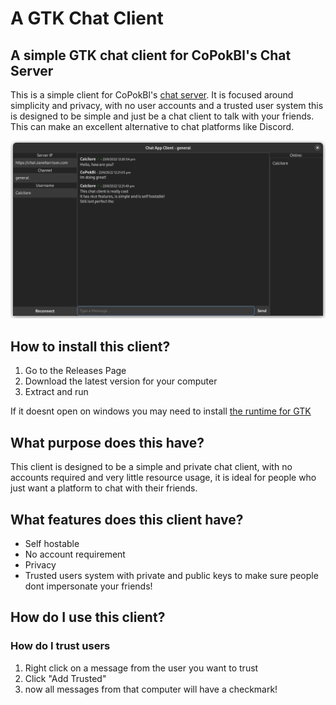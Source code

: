 # A GTK Chat Client
## A simple GTK chat client for CoPokBl's Chat Server 

This is a simple client for CoPokBl's [chat server](https://github.com/CoPokBl/BasicChatApi). It is focused around simplicity and privacy, with no user accounts and a trusted user system this is designed to be simple and just be a chat client to talk with your friends. This can make an excellent alternative to chat platforms like Discord.

![](Screenshot.png)

## How to install this client?

1. Go to the Releases Page
2. Download the latest version for your computer
3. Extract and run

If it doesnt open on windows you may need to install [the runtime for GTK](https://github.com/tschoonj/GTK-for-Windows-Runtime-Environment-Installer/releases)

## What purpose does this have?

This client is designed to be a simple and private chat client, with no accounts required and very little resource usage, it is ideal for people who just want a platform to chat with their friends.

## What features does this client have?

 - Self hostable
 - No account requirement
 - Privacy
 - Trusted users system with private and public keys to make sure people dont impersonate your friends!

## How do I use this client?

### How do I trust users

1. Right click on a message from the user you want to trust
2. Click "Add Trusted"
3. now all messages from that computer will have a checkmark!
